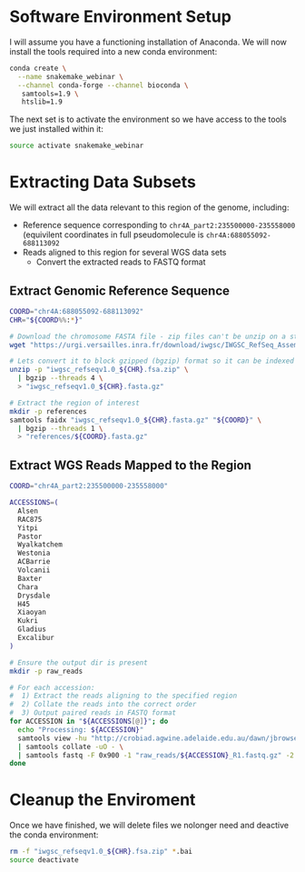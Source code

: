 # Software Environment Setup

I will assume you have a functioning installation of Anaconda. We will now install the tools required into a new conda environment:

```bash
conda create \
  --name snakemake_webinar \
  --channel conda-forge --channel bioconda \
   samtools=1.9 \
   htslib=1.9
```

The next set is to activate the environment so we have access to the tools we just installed within it:

```bash
source activate snakemake_webinar
```

# Extracting Data Subsets

We will extract all the data relevant to this region of the genome, including:

  - Reference sequence corresponding to `chr4A_part2:235500000-235558000` (equivilent coordinates in full pseudomolecule is `chr4A:688055092-688113092`
  - Reads aligned to this region for several WGS data sets
     - Convert the extracted reads to FASTQ format

## Extract Genomic Reference Sequence

```bash
COORD="chr4A:688055092-688113092"
CHR="${COORD%%:*}"

# Download the chromosome FASTA file - zip files can't be unzip on a stream so we have to download the whole file
wget "https://urgi.versailles.inra.fr/download/iwgsc/IWGSC_RefSeq_Assemblies/v1.0/iwgsc_refseqv1.0_${CHR}.fsa.zip"

# Lets convert it to block gzipped (bgzip) format so it can be indexed by SAMtools
unzip -p "iwgsc_refseqv1.0_${CHR}.fsa.zip" \
  | bgzip --threads 4 \
  > "iwgsc_refseqv1.0_${CHR}.fasta.gz"

# Extract the region of interest
mkdir -p references
samtools faidx "iwgsc_refseqv1.0_${CHR}.fasta.gz" "${COORD}" \
  | bgzip --threads 1 \
  > "references/${COORD}.fasta.gz"
```

## Extract WGS Reads Mapped to the Region

```bash
COORD="chr4A_part2:235500000-235558000"

ACCESSIONS=(
  Alsen
  RAC875
  Yitpi
  Pastor
  Wyalkatchem
  Westonia
  ACBarrie
  Volcanii
  Baxter
  Chara
  Drysdale
  H45
  Xiaoyan
  Kukri
  Gladius
  Excalibur
)

# Ensure the output dir is present
mkdir -p raw_reads

# For each accession:
#  1) Extract the reads aligning to the specified region
#  2) Collate the reads into the correct order
#  3) Output paired reads in FASTQ format
for ACCESSION in "${ACCESSIONS[@]}"; do
  echo "Processing: ${ACCESSION}"
  samtools view -hu "http://crobiad.agwine.adelaide.edu.au/dawn/jbrowse-prod/data/local/by_chr/mapped_reads_merged/161010_Chinese_Spring_v1.0_pseudomolecules_parts.fasta.gz/minimap2_defaults/whole_genome/PE/BPA/chr4A_part2/${ACCESSION}.realigned.bam" "${COORD}" \
  | samtools collate -uO - \
  | samtools fastq -F 0x900 -1 "raw_reads/${ACCESSION}_R1.fastq.gz" -2 "raw_reads/${ACCESSION}_R2.fastq.gz" -s /dev/null -0 /dev/null -
done
```

# Cleanup the Enviroment

Once we have finished, we will delete files we nolonger need and deactive the conda environment:

```bash
rm -f "iwgsc_refseqv1.0_${CHR}.fsa.zip" *.bai
source deactivate
```
